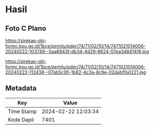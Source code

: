 # Hasil

## Foto C Plano

https://sirekap-obj-formc.kpu.go.id/1bce/pemilu/pdpr/74/71/02/10/14/7471021014006-20240222-103749--5aa6843f-db34-4d29-8624-07ea34841416.jpg

https://sirekap-obj-formc.kpu.go.id/1bce/pemilu/pdpr/74/71/02/10/14/7471021014006-20240222-112438--07ab5c95-1b82-4c3a-8c9e-02dabf0a1221.jpg


## Metadata

| Key        | Value               |
| ---------- | ------------------- |
| Time Stamp | 2024-02-22 12:03:34 |
| Kode Dapil | 7401                |



